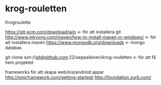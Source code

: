 # krog-rouletten
Krogroulette

https://git-scm.com/download/win <- för att installera git
http://www.mkyong.com/maven/how-to-install-maven-in-windows/ <- för att installera maven
https://www.mongodb.org/downloads <- mongo databas

git clone ssh://git@github.com:22/seppaleinen/krog-rouletten <- för att få hem projektet


frameworks för att skapa web/ios/android appar
http://ionicframework.com/getting-started/ 
http://foundation.zurb.com/ 